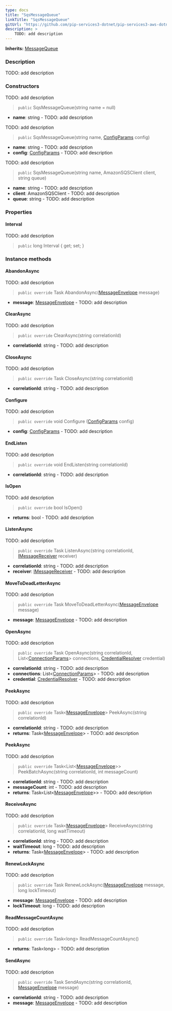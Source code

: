 ```yaml
---
type: docs
title: "SqsMessageQueue"
linkTitle: "SqsMessageQueue"
gitUrl: "https://github.com/pip-services3-dotnet/pip-services3-aws-dotnet"
description: >
    TODO: add description
---
```


**Inherits:** [MessageQueue](../../../messaging/queues/message_queue)

### Description
TODO: add description


### Constructors
TODO: add description

> `public` SqsMessageQueue(string name = null)

- **name**: string - TODO: add description

TODO: add description

> `public` SqsMessageQueue(string name, [ConfigParams](../../../commons/config/config_params) config)

- **name**: string - TODO: add description
- **config**: [ConfigParams](../../../commons/config/config_params) - TODO: add description


TODO: add description

> `public` SqsMessageQueue(string name, AmazonSQSClient client, string queue)

- **name**: string - TODO: add description
- **client**: AmazonSQSClient - TODO: add description
- **queue**: string - TODO: add description


### Properties

#### Interval
TODO: add description

> `public` long Interval { get; set; }


### Instance methods

#### AbandonAsync
TODO: add description

> `public override` Task AbandonAsync([MessageEnvelope](../../../messaging/queues/message_envelope) message)

- **message**: [MessageEnvelope](../../../messaging/queues/message_envelope) - TODO: add description

#### ClearAsync
TODO: add description

> `public override` ClearAsync(string correlationId)

- **correlationId**: string - TODO: add description


#### CloseAsync
TODO: add description

> `public override` Task CloseAsync(string correlationId)

- **correlationId**: string - TODO: add description

#### Configure
TODO: add description

> `public override` void Configure ([ConfigParams](../../../commons/config/config_params) config)

- **config**: [ConfigParams](../../../commons/config/config_params) - TODO: add description

#### EndListen
TODO: add description

> `public override` void EndListen(string correlationId)

- **correlationId**: string - TODO: add description

#### IsOpen
TODO: add description

> `public override` bool IsOpen()

- **returns**: bool - TODO: add description

#### ListenAsync
TODO: add description

> `public override` Task ListenAsync(string correlationId, [IMessageReceiver](../../../messaging/queues/imessage_receiver) receiver)

- **correlationId**: string - TODO: add description
- **receiver**: [IMessageReceiver](../../../messaging/queues/imessage_receiver) - TODO: add description


#### MoveToDeadLetterAsync
TODO: add description

> `public override` Task MoveToDeadLetterAsync([MessageEnvelope](../../../messaging/queues/message_envelope) message)

- **message**: [MessageEnvelope](../../../messaging/queues/message_envelope) - TODO: add description

#### OpenAsync
TODO: add description

> `public override` Task OpenAsync(string correlationId, List<[ConnectionParams](../../../components/connect/connection_params)> connections, [CredentialResolver](../../../components/auth/credential_resolver) credential)

- **correlationId**: string - TODO: add description
- **connections**: List<[ConnectionParams](../../../components/connect/connection_params)> - TODO: add description
- **credential**: [CredentialResolver](../../../components/auth/credential_resolver) - TODO: add description


#### PeekAsync
TODO: add description

> `public override` Task<[MessageEnvelope](../../../messaging/queues/message_envelope)> PeekAsync(string correlationId)

- **correlationId**: string - TODO: add description
- **returns**: Task<[MessageEnvelope](../../../messaging/queues/message_envelope)> - TODO: add description


#### PeekAsync
TODO: add description

> `public override` Task\<List\<[MessageEnvelope](../../../messaging/queues/message_envelope)\>\> PeekBatchAsync(string correlationId, int messageCount)

- **correlationId**: string - TODO: add description
- **messageCount**: int - TODO: add description
- **returns**: Task\<List\<[MessageEnvelope](../../../messaging/queues/message_envelope)\>\>  - TODO: add description


#### ReceiveAsync
TODO: add description

> `public override` Task<[MessageEnvelope](../../../messaging/queues/message_envelope)> ReceiveAsync(string correlationId, long waitTimeout)

- **correlationId**: string - TODO: add description
- **waitTimeout**: long - TODO: add description
- **returns**: Task<[MessageEnvelope](../../../messaging/queues/message_envelope)> - TODO: add description


#### RenewLockAsync
TODO: add description

> `public override` Task RenewLockAsync([MessageEnvelope](../../../messaging/queues/message_envelope) message, long lockTimeout)

- **message**: [MessageEnvelope](../../../messaging/queues/message_envelope) - TODO: add description
- **lockTimeout**: long - TODO: add description

#### ReadMessageCountAsync
TODO: add description

> `public override` Task\<long\> ReadMessageCountAsync()

- **returns**: Task\<long\> - TODO: add description


#### SendAsync
TODO: add description

> `public override` Task SendAsync(string correlationId, [MessageEnvelope](../../../messaging/queues/message_envelope) message)

- **correlationId**: string - TODO: add description
- **message**: [MessageEnvelope](../../../messaging/queues/message_envelope) - TODO: add description


